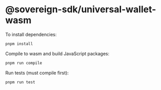 # @sovereign-sdk/universal-wallet-wasm

To install dependencies:

```bash
pnpm install
```

Compile to wasm and build JavaScript packages:

```bash
pnpm run compile
```

Run tests (must compile first):

```bash
pnpm run test
```
